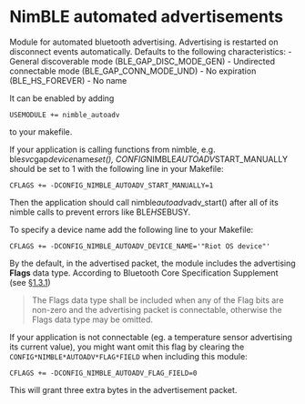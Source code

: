 # NimBLE automated advertisements

Module for automated bluetooth advertising. Advertising is restarted on
disconnect events automatically. Defaults to the following characteristics:
    - General discoverable mode (BLE_GAP_DISC_MODE_GEN)
    - Undirected connectable mode (BLE_GAP_CONN_MODE_UND)
    - No expiration (BLE_HS_FOREVER)
    - No name

It can be enabled by adding
```
USEMODULE += nimble_autoadv
```
to your makefile.

If your application is calling functions from nimble, e.g.
ble*svc*gap*device*name*set(), CONFIG*NIMBLE*AUTOADV*START_MANUALLY should be set to 1
with the following line in your Makefile:
```
CFLAGS += -DCONFIG_NIMBLE_AUTOADV_START_MANUALLY=1
```
Then the application should call nimble*autoadv*adv_start() after all of its
nimble calls to prevent errors like BLE*HS*EBUSY.

To specify a device name add the following line to your Makefile:
```
CFLAGS += -DCONFIG_NIMBLE_AUTOADV_DEVICE_NAME='"Riot OS device"'
```

By the default, in the advertised packet, the module includes the advertising
**Flags** data type. According to Bluetooth Core Specification Supplement (see
[§1.3.1](https://www.bluetooth.com/specifications/specs/core-specification-supplement-9/))
> The Flags data type shall be included when any of the Flag bits are non-zero
and the advertising packet is connectable, otherwise the Flags data type may be
omitted.

If your application is not connectable (eg. a temperature sensor advertising
its current value), you might want omit this flag by clearing the
`CONFIG*NIMBLE*AUTOADV*FLAG*FIELD` when including this module:
```
CFLAGS += -DCONFIG_NIMBLE_AUTOADV_FLAG_FIELD=0
```
This will grant three extra bytes in the advertisement packet.
